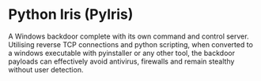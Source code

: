 # Python Iris (PyIris)
A Windows backdoor complete with its own command and control server. Utilising reverse TCP connections and python scripting, when converted
to a windows executable with pyinstaller or any other tool, the backdoor payloads can effectively avoid antivirus, firewalls and remain
stealthy without user detection.
